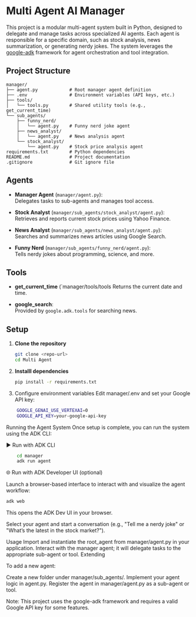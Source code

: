 # Multi Agent AI Manager

This project is a modular multi-agent system built in Python, designed to delegate and manage tasks across specialized AI agents. Each agent is responsible for a specific domain, such as stock analysis, news summarization, or generating nerdy jokes. The system leverages the [google-adk](https://pypi.org/project/google-adk/) framework for agent orchestration and tool integration.

## Project Structure

```
manager/
├── agent.py            # Root manager agent definition
├── .env                # Environment variables (API keys, etc.)
├── tools/
│   └── tools.py        # Shared utility tools (e.g., get_current_time)
└── sub_agents/
    ├── funny_nerd/
    │   └── agent.py    # Funny nerd joke agent
    ├── news_analyst/
    │   └── agent.py    # News analysis agent
    └── stock_analyst/
        └── agent.py    # Stock price analysis agent
requirements.txt        # Python dependencies
README.md               # Project documentation
.gitignore              # Git ignore file
```

## Agents

- **Manager Agent** (`manager/agent.py`):  
  Delegates tasks to sub-agents and manages tool access.

- **Stock Analyst** (`manager/sub_agents/stock_analyst/agent.py`):  
  Retrieves and reports current stock prices using Yahoo Finance.

- **News Analyst** (`manager/sub_agents/news_analyst/agent.py`):  
  Searches and summarizes news articles using Google Search.

- **Funny Nerd** (`manager/sub_agents/funny_nerd/agent.py`):  
  Tells nerdy jokes about programming, science, and more.

## Tools

- **get_current_time** (`manager/tools/tools
  Returns the current date and time.

- **google_search**:  
  Provided by `google.adk.tools` for searching news.

## Setup

1. **Clone the repository**  
   ```sh
   git clone <repo-url>
   cd Multi Agent

2. **Installl dependencies**
   ```sh
   pip install -r requirements.txt


3. Configure environment variables
  Edit manager/.env and set your Google API key:
```sh
    GOOGLE_GENAI_USE_VERTEXAI=0
    GOOGLE_API_KEY=your-google-api-key
```
Running the Agent System
Once setup is complete, you can run the system using the ADK CLI:

▶️ Run with ADK CLI

```sh
    cd manager
    adk run agent
```
    
🌐 Run with ADK Developer UI (optional)

Launch a browser-based interface to interact with and visualize the agent workflow:
```sh
adk web
```

This opens the ADK Dev UI in your browser.

Select your agent and start a conversation (e.g., "Tell me a nerdy joke" or "What’s the latest in the stock market?").


Usage
Import and instantiate the root_agent from manager/agent.py in your application.
Interact with the manager agent; it will delegate tasks to the appropriate sub-agent or tool.
Extending


To add a new agent:

Create a new folder under manager/sub_agents/.
Implement your agent logic in agent.py.
Register the agent in manager/agent.py as a sub-agent or tool.

Note: This project uses the google-adk framework and requires a valid Google API key for some features.
